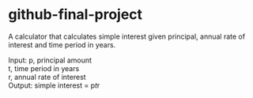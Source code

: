 # github-final-project

A calculator that calculates simple interest given principal, annual rate of interest and time period in years.

Input:
   p, principal amount <br/>
   t, time period in years <br/>
   r, annual rate of interest <br/>
Output:
   simple interest = p*t*r
